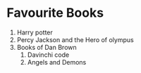 # Favourite Books
1. Harry potter
2. Percy Jackson and the Hero of olympus
3. Books of Dan Brown
   1. Davinchi code
   2. Angels and Demons
